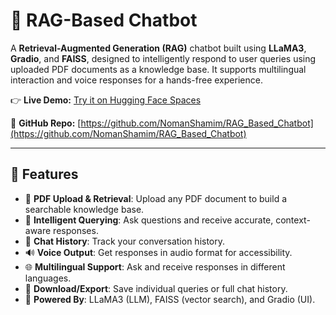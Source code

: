 
# 🧠 RAG-Based Chatbot

A **Retrieval-Augmented Generation (RAG)** chatbot built using **LLaMA3**, **Gradio**, and **FAISS**, designed to intelligently respond to user queries using uploaded PDF documents as a knowledge base. It supports multilingual interaction and voice responses for a hands-free experience.

👉 **Live Demo:** [Try it on Hugging Face Spaces](https://huggingface.co/spaces/NomanShamim/RAG_Chatbot)

📂 **GitHub Repo:** [https://github.com/NomanShamim/RAG_Based_Chatbot](https://github.com/NomanShamim/RAG_Based_Chatbot)

---

## 🚀 Features

- 📄 **PDF Upload & Retrieval**: Upload any PDF document to build a searchable knowledge base.
- 🤖 **Intelligent Querying**: Ask questions and receive accurate, context-aware responses.
- 🔁 **Chat History**: Track your conversation history.
- 🔊 **Voice Output**: Get responses in audio format for accessibility.
- 🌐 **Multilingual Support**: Ask and receive responses in different languages.
- 💾 **Download/Export**: Save individual queries or full chat history.
- 🧠 **Powered By**: LLaMA3 (LLM), FAISS (vector search), and Gradio (UI).
